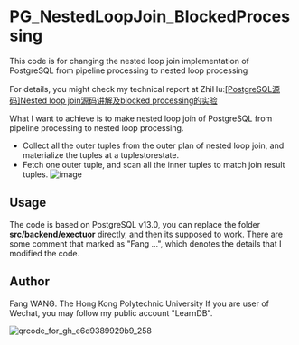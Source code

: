 # PG_NestedLoopJoin_BlockedProcessing
This code is for changing the nested loop join implementation of PostgreSQL from pipeline processing to nested loop processing

For details, you might check my technical report at ZhiHu:[[PostgreSQL源码]Nested loop join源码讲解及blocked processing的实验](https://zhuanlan.zhihu.com/p/456245221)


 What I want to achieve is to make nested loop join of PostgreSQL from pipeline processing to nested loop processing.
 * Collect all the outer tuples from the outer plan of nested loop join, and materialize the tuples at a tuplestorestate.
 * Fetch one outer tuple, and scan all the inner tuples to match join result tuples.
![image](https://user-images.githubusercontent.com/52020936/155877242-6c00f05a-5223-4fd4-b1fc-03f4a43ca24d.png)


## Usage
The code is based on PostgreSQL v13.0, you can replace the folder **src/backend/exectuor** directly, and then its supposed to work.
There are some comment that marked as "Fang ...", which denotes the details that I modified the code.

## Author
Fang WANG. The Hong Kong Polytechnic University 
If you are user of Wechat, you may follow my public account "LearnDB".

![qrcode_for_gh_e6d9389929b9_258](https://user-images.githubusercontent.com/52020936/147086636-6c6a5d22-b2b2-4d60-baf0-06303cbbde40.jpg)

